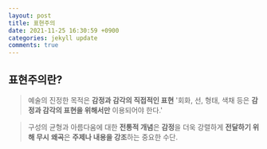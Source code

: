 ```yaml
---
layout: post
title: 표현주의
date: 2021-11-25 16:30:59 +0900
categories: jekyll update
comments: true
---
```


## 표현주의란?

> 예술의 진정한 목적은 **감정과 감각의 직접적인 표현**
>   '회화, 선, 형태, 색채 등은 **감정과 감각의 표현을 위해서만** 이용되어야 한다.'

> 구성의 균형과 아름다움에 대한 **전통적 개념**은 **감정**을 더욱 강렬하게 **전달하기 위해 무시**
>**왜곡**은 **주제나 내용을 강조**하는 중요한 수단.
